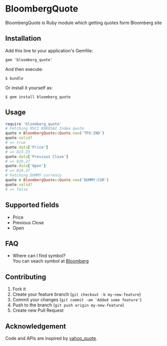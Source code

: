 # BloombergQuote

BloombergQuote is Ruby module which getting quotes form Bloomberg site

## Installation

Add this line to your application's Gemfile:

    gem 'bloomberg_quote'

And then execute:

    $ bundle

Or install it yourself as:

    $ gem install bloomberg_quote

## Usage

```ruby
require 'bloomberg_quote'
# Fetching MSCI KOKUSAI Index quote
quote = BloombergQuote::Quote.new('TPX:IND')
quote.valid?
# => true
quote.data['Price']
# => 813.33
quote.data['Previous Close']
# => 819.27
quote.data['Open']
# => 814.37
# Fetching DUMMY currency
quote = BloombergQuote::Quote.new('DUMMY:CUR')
quote.valid?
# => false
```

## Supported fields

- Price
- Previous Close
- Open

## FAQ

- Where can I find symbol?<br/>
  You can seach symbol at [Bloomberg](http://www.bloomberg.com/)

## Contributing

1. Fork it
2. Create your feature branch (`git checkout -b my-new-feature`)
3. Commit your changes (`git commit -am 'Added some feature'`)
4. Push to the branch (`git push origin my-new-feature`)
5. Create new Pull Request

## Acknowledgement

Code and APIs are inspired by [yahoo_quote](https://github.com/bcarreno/yahoo_quote).
